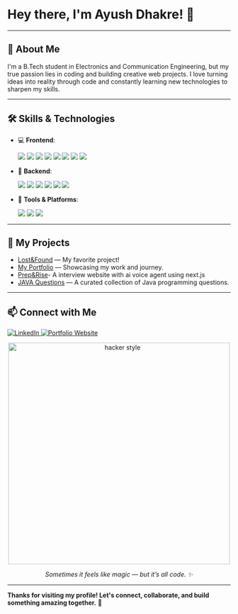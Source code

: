 # Hey there, I'm Ayush Dhakre! 👋

---

## 🚀 About Me

I'm a B.Tech student in Electronics and Communication Engineering, but my true passion lies in coding and building creative web projects. I love turning ideas into reality through code and constantly learning new technologies to sharpen my skills.

---

## 🛠️ Skills & Technologies

- 💻 **Frontend**:
  <p>
    <img src="https://img.shields.io/badge/HTML5-E34F26?style=for-the-badge&logo=html5&logoColor=white"/>
    <img src="https://img.shields.io/badge/CSS3-1572B6?style=for-the-badge&logo=css3&logoColor=white"/>
    <img src="https://img.shields.io/badge/JavaScript-F7DF1E?style=for-the-badge&logo=javascript&logoColor=black"/>
    <img src="https://img.shields.io/badge/React-20232A?style=for-the-badge&logo=react&logoColor=61DAFB"/>
    <img src="https://img.shields.io/badge/Next.js-000000?style=for-the-badge&logo=next.js&logoColor=white"/>
    <img src="https://img.shields.io/badge/Tailwind_CSS-06B6D4?style=for-the-badge&logo=tailwindcss&logoColor=white"/>
    <img src="https://img.shields.io/badge/Redux-593D88?style=for-the-badge&logo=redux&logoColor=white"/>
    <img src="https://img.shields.io/badge/Three.js-000000?style=for-the-badge&logo=three.js&logoColor=white"/>
  </p>

- 🔧 **Backend**:
  <p>
    <img src="https://img.shields.io/badge/Node.js-339933?style=for-the-badge&logo=nodedotjs&logoColor=white"/>
    <img src="https://img.shields.io/badge/Express.js-000000?style=for-the-badge&logo=express&logoColor=white"/>
    <img src="https://img.shields.io/badge/MongoDB-47A248?style=for-the-badge&logo=mongodb&logoColor=white"/>
    <img src="https://img.shields.io/badge/REST_API-FF6C37?style=for-the-badge&logo=fastapi&logoColor=white"/>
    <img src="https://img.shields.io/badge/Authentication-3DDC84?style=for-the-badge&logo=auth0&logoColor=white"/>
    <img src="https://img.shields.io/badge/Authorization-000000?style=for-the-badge&logo=jsonwebtokens&logoColor=white"/>
  </p>

- 🧰 **Tools & Platforms**:
  <p>
    <img src="https://img.shields.io/badge/Git-F05032?style=for-the-badge&logo=git&logoColor=white"/>
    <img src="https://img.shields.io/badge/GitHub-181717?style=for-the-badge&logo=github&logoColor=white"/>
    <img src="https://img.shields.io/badge/Postman-FF6C37?style=for-the-badge&logo=postman&logoColor=white"/>
  </p>


---

## 🌟 My Projects

- [Lost&Found](https://lost-found-dmrc.vercel.app) — My favorite project!
- [My Portfolio](https://ayushdhakre.vercel.app/) — Showcasing my work and journey.
- [Prep&Rise](https://preprise-website.vercel.app)- A interview website with ai voice agent using next.js
- [JAVA Questions](https://github.com/Ayush0115D/JAVA) — A curated collection of Java programming questions.

---

## 📫 Connect with Me

<p align="left"> <a href="https://www.linkedin.com/in/ayushdhakre/" target="_blank"> <img src="https://img.shields.io/badge/LinkedIn-0A66C2?style=for-the-badge&logo=linkedin&logoColor=white" alt="LinkedIn" /> </a> <a href="https://ayushdhakre.vercel.app/" target="_blank"> <img src="https://img.shields.io/badge/Portfolio-000000?style=for-the-badge&logo=vercel&logoColor=white" alt="Portfolio Website" /> </a> </p>

<p align="center">
  <img src="https://media.giphy.com/media/26tn33aiTi1jkl6H6/giphy.gif" alt="hacker style" width="500"/>
</p>

<p align="center"><i>Sometimes it feels like magic — but it’s all code. ✨</i></p>


---
**Thanks for visiting my profile! Let's connect, collaborate, and build something amazing together.** 🚀
